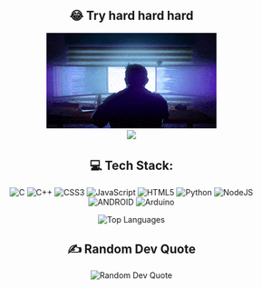 <p align="center">
  <h2 align="center">😂 Try hard hard hard</h2>
  <p align="center">
    <img src="https://raw.githubusercontent.com/OngDev/.github/main/profile/final.gif" alt="Try Hard">
  <br/>
    <img src="https://media.giphy.com/media/M9gbBd9nbDrOTu1Mqx/giphy.gif" width="100"/>
  </p>
</p>

<p align="center">
  <h2 align="center">💻 Tech Stack:</h2>
  <p align="center">
    <img src="https://img.shields.io/badge/c-%2300599C.svg?style=plastic&logo=c&logoColor=white" alt="C">
    <img src="https://img.shields.io/badge/c++-%2300599C.svg?style=plastic&logo=c%2B%2B&logoColor=white" alt="C++">
    <img src="https://img.shields.io/badge/css3-%231572B6.svg?style=plastic&logo=css3&logoColor=white" alt="CSS3">
    <img src="https://img.shields.io/badge/javascript-%23323330.svg?style=plastic&logo=javascript&logoColor=%23F7DF1E" alt="JavaScript">
    <img src="https://img.shields.io/badge/html5-%23E34F26.svg?style=plastic&logo=html5&logoColor=white" alt="HTML5">
    <img src="https://img.shields.io/badge/python-3670A0?style=plastic&logo=python&logoColor=ffdd54" alt="Python">
    <img src="https://img.shields.io/badge/node.js-6DA55F?style=plastic&logo=node.js&logoColor=white" alt="NodeJS">
    <img src="https://img.shields.io/badge/android-%2320232a.svg?style=plastic&logo=android&logoColor=%a4c639" alt="ANDROID">
    <img src="https://img.shields.io/badge/-Arduino-00979D?style=plastic&logo=Arduino&logoColor=white" alt="Arduino">
  </p>
</p>

<div align="center">
   <img src="https://github-readme-stats.vercel.app/api/top-langs/?username=TobiNguyen21&theme=dark&hide_border=false&include_all_commits=false&count_private=false&layout=compact" alt="Top Languages">
</div>


<p align="center">
  <h2 align="center">✍️ Random Dev Quote</h2>
  <p align="center">
    <img src="https://quotes-github-readme.vercel.app/api?type=horizontal&theme=dark" alt="Random Dev Quote">
  </p>
</p>




